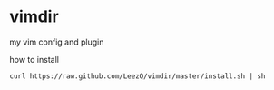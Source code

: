 vimdir
======

my vim config and plugin


how to install  

	curl https://raw.github.com/LeezQ/vimdir/master/install.sh | sh
